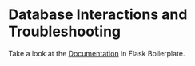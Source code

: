 # Database Interactions and Troubleshooting

Take a look at the [Documentation](https://github.com/tko22/flask-boilerplate/wiki/Database-Interactions) in Flask Boilerplate.

